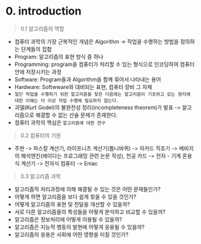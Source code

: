 # 0. introduction

> 0.1 알고리즘의 역할

- 컴퓨터 과학의 가장 근복적인 개념은 Algorithm -> 작업을 수행하는 방법을 정의하는 단계들의 집합
- Program: 알고리즘의 표현 방식 중 하나
- Programming: program을 컴퓨터가 처리할 수 있는 형식으로 인코딩하여 컴퓨터 안에 저장시키는 과정
- Software: Program들과 Algorithm을 함꼐 묶어서 나타내는 용어
- Hardware: Softwware와 대비되는 표현, 컴퓨터 장비 그 자체
- ```일단 작업을 수행하기 위한 알고리즘을 찾은 다음에는 알고리즘이 기초하고 있는 원리에 대한 이해는 더 이상 작업 수행에 필요하지 않는다.```
- 괴델(Kurt Godel)의 불완전성 정리(incompleteness theorem)가 발표 -> 알고리즘으로 해결할 수 없는 산술 문제가 존재한다.
- 컴퓨터 과학의 핵심은 ```알고리즘에 대한 연구```

> 0.2 컴퓨터의 기원

- 주판 -> 파스칼 계산기, 라이프니츠 계산기(톱니바퀴) -> 자카드 직조기 -> 베비지의 해석엔진(에이다는 프로그래밍 관련 논문 작성), 천공 카드 -> 전자 - 기계 혼용식 계산기 -> 전자식 컴퓨터 -> Eniac

> 0.3 알고리즘 과학

- 알고리즘적 처리과정에 의해 해결될 수 있는 것은 어떤 문제들인가?
- 어떻게 하면 알고리즘을 보다 쉽게 찾을 수 있을 것인가?
- 어떻게 알고리즘의 표현 및 전달을 개선할 수 있을까?
- 서로 다른 알고리즘들의 특성들을 어떻게 분석하고 비교할 수 있을까?
- 알고리즘은 정보처리에 어떻게 이용될 수 있을까?
- 알고리즘은 지능적 행동의 발현에 어떻게 응용될 수 있을까?
- 알고리즘의 응용은 사회에 어떤 영향을 미칠 것인가?
